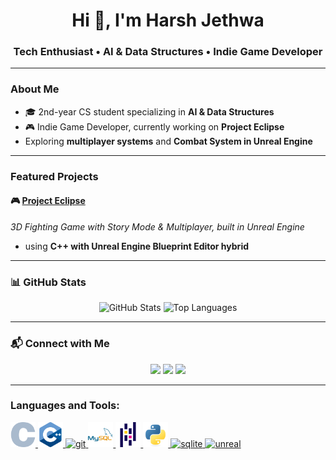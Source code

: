 
<h1 align="center">Hi 👋, I'm Harsh Jethwa</h1>
<h3 align="center">Tech Enthusiast • AI & Data Structures • Indie Game Developer</h3>

---

### About Me
- 🎓 2nd-year CS student specializing in **AI & Data Structures**  
- 🎮 Indie Game Developer, currently working on **Project Eclipse**  
-  Exploring **multiplayer systems** and **Combat System in Unreal Engine** 
---

###  Featured Projects
#### 🎮 [Project Eclipse](https://github.com/harsh-playz31882/Project_Eclipse)
*3D Fighting Game with Story Mode & Multiplayer, built in Unreal Engine*    
- using **C++ with Unreal Engine Blueprint Editor hybrid**  

---

### 📊 GitHub Stats
<p align="center">
  <img src="https://github-readme-stats.vercel.app/api?username=harsh-playz31882&show_icons=true&theme=tokyonight" alt="GitHub Stats" height="160"/>
  <img src="https://github-readme-stats.vercel.app/api/top-langs/?username=harsh-playz31882&layout=compact&theme=tokyonight" alt="Top Languages" height="160"/>
</p>

---

### 📬 Connect with Me
<p align="center">
  <a href="mailto:harsh31882@gmail.com"><img src="https://img.shields.io/badge/Gmail-D14836?style=for-the-badge&logo=gmail&logoColor=white"/></a>
  <a href="https://discord.com/users/harshplayz_55"><img src="https://img.shields.io/badge/Discord-5865F2?style=for-the-badge&logo=discord&logoColor=white"/></a>
  <a href="https://github.com/harsh-playz31882"><img src="https://img.shields.io/badge/GitHub-181717?style=for-the-badge&logo=github&logoColor=white"/></a>
</p>

---



<h3 align="left">Languages and Tools:</h3>
<p align="left"> <a href="https://www.cprogramming.com/" target="_blank" rel="noreferrer"> <img src="https://raw.githubusercontent.com/devicons/devicon/master/icons/c/c-original.svg" alt="c" width="40" height="40"/> </a> <a href="https://www.w3schools.com/cpp/" target="_blank" rel="noreferrer"> <img src="https://raw.githubusercontent.com/devicons/devicon/master/icons/cplusplus/cplusplus-original.svg" alt="cplusplus" width="40" height="40"/> </a> <a href="https://git-scm.com/" target="_blank" rel="noreferrer"> <img src="https://www.vectorlogo.zone/logos/git-scm/git-scm-icon.svg" alt="git" width="40" height="40"/> </a> <a href="https://www.mysql.com/" target="_blank" rel="noreferrer"> <img src="https://raw.githubusercontent.com/devicons/devicon/master/icons/mysql/mysql-original-wordmark.svg" alt="mysql" width="40" height="40"/> </a> <a href="https://pandas.pydata.org/" target="_blank" rel="noreferrer"> <img src="https://raw.githubusercontent.com/devicons/devicon/2ae2a900d2f041da66e950e4d48052658d850630/icons/pandas/pandas-original.svg" alt="pandas" width="40" height="40"/> </a> <a href="https://www.python.org" target="_blank" rel="noreferrer"> <img src="https://raw.githubusercontent.com/devicons/devicon/master/icons/python/python-original.svg" alt="python" width="40" height="40"/> </a> <a href="https://www.sqlite.org/" target="_blank" rel="noreferrer"> <img src="https://www.vectorlogo.zone/logos/sqlite/sqlite-icon.svg" alt="sqlite" width="40" height="40"/> </a> <a href="https://unrealengine.com/" target="_blank" rel="noreferrer"> <img src="https://raw.githubusercontent.com/kenangundogan/fontisto/036b7eca71aab1bef8e6a0518f7329f13ed62f6b/icons/svg/brand/unreal-engine.svg" alt="unreal" width="40" height="40"/> </a> </p>


